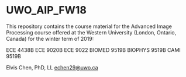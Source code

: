 # UWO_AIP_FW18

This repository contains the course material for the Advanced Image Processing course offered at the Western University (London, Ontario, Canada) for the winter term of 2019:

ECE 4438B ECE 9020B ECE 9022 BIOMED 9519B BIOPHYS 9519B CAMI 9519B

Elvis Chen, PhD, LL echen29@uwo.ca
